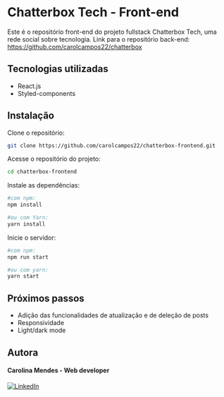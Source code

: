 # Chatterbox Tech - Front-end

Este é o repositório front-end do projeto fullstack Chatterbox Tech, uma rede social sobre tecnologia.
Link para o repositório back-end: https://github.com/carolcampos22/chatterbox

## Tecnologias utilizadas
 - React.js
 - Styled-components

## Instalação
Clone o repositório:
 ```bash
 git clone https://github.com/carolcampos22/chatterbox-frontend.git
 ```

Acesse o repositório do projeto: 
```bash
cd chatterbox-frontend

```

Instale as dependências:
```bash
#com npm:
npm install

#ou com Yarn:
yarn install
```

Inicie o servidor:
```bash
#com npm:
npm run start

#ou com yarn:
yarn start
```

<!-- ## Site 
https://chatterbox-frontend-delta.vercel.app -->

<!-- ## Layout

1. Página de login:

![](./src//assets//screenshots/login-page.png)

2. Página de cadastro:

![](./src/assets/screenshots/signup-page.png)

3. Página de posts:

![](./src/assets/screenshots/posts-page.png)

4. Página de comentários:

![](./src/assets/screenshots/comments-page.png) -->

## Próximos passos
- Adição das funcionalidades de atualização e de deleção de posts
- Responsividade
- Light/dark mode

## Autora

#### Carolina Mendes - Web developer
[![LinkedIn](https://img.shields.io/badge/LinkedIn-000?style=for-the-badge&logo=linkedin&logoColor=0E76A8)](https://www.linkedin.com/in/dev-carolina-mendes/)
